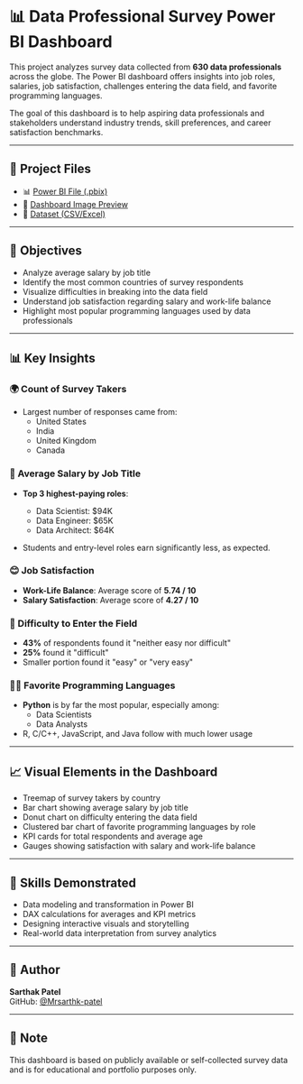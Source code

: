 # 📊 Data Professional Survey Power BI Dashboard

This project analyzes survey data collected from **630 data professionals** across the globe. The Power BI dashboard offers insights into job roles, salaries, job satisfaction, challenges entering the data field, and favorite programming languages.

The goal of this dashboard is to help aspiring data professionals and stakeholders understand industry trends, skill preferences, and career satisfaction benchmarks.

---

## 📂 Project Files

- 📊 [Power BI File (.pbix)](https://github.com/Mrsarthk-patel/Data_Professionals_Survey_PowerBI/blob/main/Data%20Professional%20Survey%20Breakdown%20Dashboard.pbix)
- 📸 [Dashboard Image Preview](https://github.com/Mrsarthk-patel/Data_Professionals_Survey_PowerBI/blob/main/Dashboard_image.png)
- 📄 [Dataset (CSV/Excel)](https://github.com/Mrsarthk-patel/Data_Professionals_Survey_PowerBI/blob/main/Survey%20Data.xlsx)

---

## 🎯 Objectives

- Analyze average salary by job title
- Identify the most common countries of survey respondents
- Visualize difficulties in breaking into the data field
- Understand job satisfaction regarding salary and work-life balance
- Highlight most popular programming languages used by data professionals

---

## 📊 Key Insights

### 🌍 Count of Survey Takers
- Largest number of responses came from:
  - United States
  - India
  - United Kingdom
  - Canada

### 💼 Average Salary by Job Title
- **Top 3 highest-paying roles**:
  - Data Scientist: $94K
  - Data Engineer: $65K
  - Data Architect: $64K

- Students and entry-level roles earn significantly less, as expected.

### 😊 Job Satisfaction
- **Work-Life Balance**: Average score of **5.74 / 10**
- **Salary Satisfaction**: Average score of **4.27 / 10**

### 🚪 Difficulty to Enter the Field
- **43%** of respondents found it "neither easy nor difficult"
- **25%** found it "difficult"
- Smaller portion found it "easy" or "very easy"

### 🧑‍💻 Favorite Programming Languages
- **Python** is by far the most popular, especially among:
  - Data Scientists
  - Data Analysts
- R, C/C++, JavaScript, and Java follow with much lower usage

---

## 📈 Visual Elements in the Dashboard

- Treemap of survey takers by country
- Bar chart showing average salary by job title
- Donut chart on difficulty entering the data field
- Clustered bar chart of favorite programming languages by role
- KPI cards for total respondents and average age
- Gauges showing satisfaction with salary and work-life balance

---

## 🧠 Skills Demonstrated

- Data modeling and transformation in Power BI
- DAX calculations for averages and KPI metrics
- Designing interactive visuals and storytelling
- Real-world data interpretation from survey analytics

---

## 👤 Author

**Sarthak Patel**  
GitHub: [@Mrsarthk-patel](https://github.com/Mrsarthk-patel)

---

## 📌 Note

This dashboard is based on publicly available or self-collected survey data and is for educational and portfolio purposes only.

